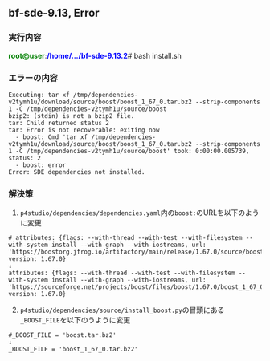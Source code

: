 bf-sde-9.13, Error
---
### 実行内容
<font color="green">**root@user**</font>:<font color="blue">**/home/.../bf-sde-9.13.2**</font># bash install.sh

### エラーの内容
```
Executing: tar xf /tmp/dependencies-v2tymh1u/download/source/boost/boost_1_67_0.tar.bz2 --strip-components 1 -C /tmp/dependencies-v2tymh1u/source/boost
bzip2: (stdin) is not a bzip2 file.
tar: Child returned status 2
tar: Error is not recoverable: exiting now
  - boost: Cmd 'tar xf /tmp/dependencies-v2tymh1u/download/source/boost/boost_1_67_0.tar.bz2 --strip-components 1 -C /tmp/dependencies-v2tymh1u/source/boost' took: 0:00:00.005739, status: 2
  - boost: error
Error: SDE dependencies not installed.
``` 
    
### 解決策
1. `p4studio/dependencies/dependencies.yaml`内の`boost:`のURLを以下のように変更
  ```
  # attributes: {flags: --with-thread --with-test --with-filesystem --with-system install --with-graph --with-iostreams, url: 'https://boostorg.jfrog.io/artifactory/main/release/1.67.0/source/boost_1_67_0.tar.bz2', version: 1.67.0}
  ↓
  attributes: {flags: --with-thread --with-test --with-filesystem --with-system install --with-graph --with-iostreams, url: 'https://sourceforge.net/projects/boost/files/boost/1.67.0/boost_1_67_0.tar.bz2', version: 1.67.0}
  ```
  
2. `p4studio/dependencies/source/install_boost.py`の冒頭にある`_BOOST_FILE`を以下のうように変更
  ```
  #_BOOST_FILE = 'boost.tar.bz2'
  ↓
  _BOOST_FILE = 'boost_1_67_0.tar.bz2'
  ```

